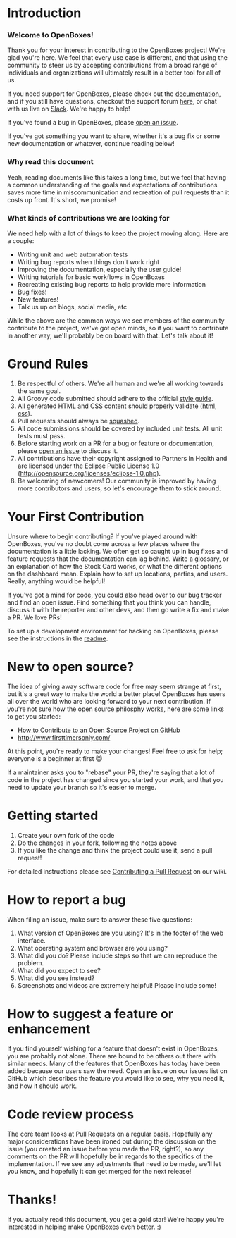 # Introduction

### Welcome to OpenBoxes!

Thank you for your interest in contributing to the OpenBoxes project! We're glad you're here. We feel that every use case is different, and that using the community to steer us by accepting contributions from a broad range of individuals and organizations will ultimately result in a better tool for all of us.

If you need support for OpenBoxes, please check out the [documentation](https://docs.openboxes.com), and if you still have questions, checkout the support forum [here](https://openboxes.uservoice.com/forums/163294-general), or chat with us live on [Slack](http://slack-signup.openboxes.com). We're happy to help!

If you've found a bug in OpenBoxes, please [open an issue](https://github.com/openboxes/openboxes/issues/new).

If you've got something you want to share, whether it's a bug fix or some new documentation or whatever, continue reading below!

### Why read this document

Yeah, reading documents like this takes a long time, but we feel that having a common understanding of the goals and expectations of contributions saves more time in miscommunication and recreation of pull requests than it costs up front. It's short, we promise!

### What kinds of contributions we are looking for

We need help with a lot of things to keep the project moving along. Here are a couple:

- Writing unit and web automation tests
- Writing bug reports when things don't work right
- Improving the documentation, especially the user guide!
- Writing tutorials for basic workflows in OpenBoxes
- Recreating existing bug reports to help provide more information
- Bug fixes!
- New features!
- Talk us up on blogs, social media, etc

While the above are the common ways we see members of the community contribute to the project, we've got open minds, so if you want to contribute in another way, we'll probably be on board with that. Let's talk about it!

# Ground Rules

1. Be respectful of others. We're all human and we're all working towards the same goal.
2. All Groovy code submitted should adhere to the official [style guide](http://groovy-lang.org/style-guide.html).
3. All generated HTML and CSS content should properly validate ([html](https://validator.w3.org/), [css](http://jigsaw.w3.org/css-validator/)).
4. Pull requests should always be [squashed](https://help.github.com/en/articles/about-pull-request-merges#squash-and-merge-your-pull-request-commits).
5. All code submissions should be covered by included unit tests. All unit tests must pass.
6. Before starting work on a PR for a bug or feature or documentation, please [open an issue](https://github.com/openboxes/openboxes/issues/new) to discuss it.
7. All contributions have their copyright assigned to Partners In Health and are licensed under the Eclipse Public License 1.0 (http://opensource.org/licenses/eclipse-1.0.php).
7. Be welcoming of newcomers! Our community is improved by having more contributors and users, so let's encourage them to stick around.

# Your First Contribution

Unsure where to begin contributing? If you've played around with OpenBoxes, you've no doubt come across a few places where the documentation is a little lacking. We often get so caught up in bug fixes and feature requests that the documentation can lag behind. Write a glossary, or an explanation of how the Stock Card works, or what the different options on the dashboard mean. Explain how to set up locations, parties, and users. Really, anything would be helpful!

If you've got a mind for code, you could also head over to our bug tracker and find an open issue. Find something that you think you can handle, discuss it with the reporter and other devs, and then go write a fix and make a PR. We love PRs!

To set up a development environment for hacking on OpenBoxes, please see the instructions in the [readme](README.md).

# New to open source?

The idea of giving away software code for free may seem strange at first, but it's a great way to make the world a better place! OpenBoxes has users all over the world who are looking forward to your next contribution. If you're not sure how the open source philosphy works, here are some links to get you started:

- [How to Contribute to an Open Source Project on GitHub](https://egghead.io/series/how-to-contribute-to-an-open-source-project-on-github)
- http://www.firsttimersonly.com/

At this point, you're ready to make your changes! Feel free to ask for help; everyone is a beginner at first :smile_cat:

If a maintainer asks you to "rebase" your PR, they're saying that a lot of code in the project has changed since you started your work, and that you need to update your branch so it's easier to merge.

# Getting started

1. Create your own fork of the code
2. Do the changes in your fork, following the notes above
3. If you like the change and think the project could use it, send a pull request!

For detailed instructions please see [Contributing a Pull Request](https://github.com/openboxes/openboxes/wiki/Contributing-a-Pull-Request) on our wiki.

# How to report a bug

When filing an issue, make sure to answer these five questions:

1. What version of OpenBoxes are you using? It's in the footer of the web interface.
2. What operating system and browser are you using?
3. What did you do? Please include steps so that we can reproduce the problem.
4. What did you expect to see?
5. What did you see instead?
6. Screenshots and videos are extremely helpful! Please include some!

# How to suggest a feature or enhancement

If you find yourself wishing for a feature that doesn't exist in OpenBoxes, you are probably not alone. There are bound to be others out there with similar needs. Many of the features that OpenBoxes has today have been added because our users saw the need. Open an issue on our issues list on GitHub which describes the feature you would like to see, why you need it, and how it should work.

# Code review process

The core team looks at Pull Requests on a regular basis. Hopefully any major considerations have been ironed out during the discussion on the issue (you created an issue before you made the PR, right?), so any comments on the PR will hopefully be in regards to the specifics of the implementation. If we see any adjustments that need to be made, we'll let you know, and hopefully it can get merged for the next release!

# Thanks!

If you actually read this document, you get a gold star! We're happy you're interested in helping make OpenBoxes even better. :)
